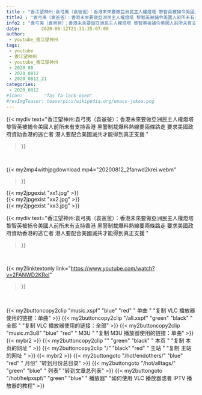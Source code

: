```yaml
---
title : "香江望神州:袁弓夷（袁爸爸）：香港未來要做亞洲民主人權燈塔 黎智英被捕令美國人前所未有支持香港  黑警制裁爆料熱線要兩條路走 要求美國政府資助香港的逃亡者 港人要配合美國滅共才能得到真正支援 "
title2 : "袁弓夷（袁爸爸）：香港未來要做亞洲民主人權燈塔 黎智英被捕令美國人前所未有支持香港  黑警制裁爆料熱線要兩條路走 要求美國政府資助香港的逃亡者 港人要配合美國滅共才能得到真正支援 "
info2 : "袁弓夷（袁爸爸）：香港未來要做亞洲民主人權燈塔 黎智英被捕令美國人前所未有支持香港  黑警制裁爆料熱線要兩條路走 要求美國政府資助香港的逃亡者 港人要配合美國滅共才能得到真正支援 "
date:        2020-08-12T21:31:35-07:00
author:
 - youtube_香江望神州
tags:
 - youtube
 - 香江望神州
 - youtube_香江望神州
 - 2020_08
 - 2020_0812
 - 2020_0812_21
categories:
 - 2020_0812
#icon:        "fas fa-lock-open"
#resImgTeaser: teaserpics/wikipedia.org/emacs-jokes.png
---
```


{{< mydiv text="香江望神州:袁弓夷（袁爸爸）：香港未來要做亞洲民主人權燈塔 黎智英被捕令美國人前所未有支持香港  黑警制裁爆料熱線要兩條路走 要求美國政府資助香港的逃亡者 港人要配合美國滅共才能得到真正支援 "
>}}
<br>


{{< my2mp4withjpgdownload mp4="20200812_2fanwd2krei.webm"
>}}

{{< my2jpgexist "xx1.jpg" >}}<br>
{{< my2jpgexist "xx2.jpg" >}}<br>
{{< my2jpgexist "xx3.jpg" >}}<br>



{{< mydiv text="香江望神州:袁弓夷（袁爸爸）：香港未來要做亞洲民主人權燈塔 黎智英被捕令美國人前所未有支持香港  黑警制裁爆料熱線要兩條路走 要求美國政府資助香港的逃亡者 港人要配合美國滅共才能得到真正支援 "
>}}
<br>

{{< my2linktextonly link="https://www.youtube.com/watch?v=2FANWD2KReI"
>}}


<br>

{{< my2buttoncopy2clip "music.xspf"        "blue"   "red"    " 单曲 "  "复制 VLC 播放器使用的链接：单曲" >}} {{< my2buttoncopy2clip "/all.xspf"         "green"  "black"  " 全部 "  "复制 VLC 播放器使用的链接：全部" >}} {{< my2buttoncopy2clip "music.m3u8"        "blue"   "red"    " M3U  "    "复制 M3U 播放器使用的链接：单曲" >}} {{< mybr2 >}} {{< my2buttoncopy2clip ""                  "green"  "black"  " 本页 "    "复制 本页的网址 " >}} {{< my2buttoncopy2clip "/"                 "black"  "red"    " 主站 "    "复制 主站的网址 " >}} {{< mybr2 >}} {{< my2buttongoto      "/hot/endothers/"   "blue"   "red"    " 月份"   "转到月份总目录" >}} {{< my2buttongoto      "/hot/alltags/"     "green"  "blue"   " 列表"   "转到文章总列表" >}} {{< my2buttongoto      "/hot/helpxspf/"    "green"  "blue"   " 播放器" "如何使用 VLC 播放器或者 IPTV 播放器的教程" >}} 

